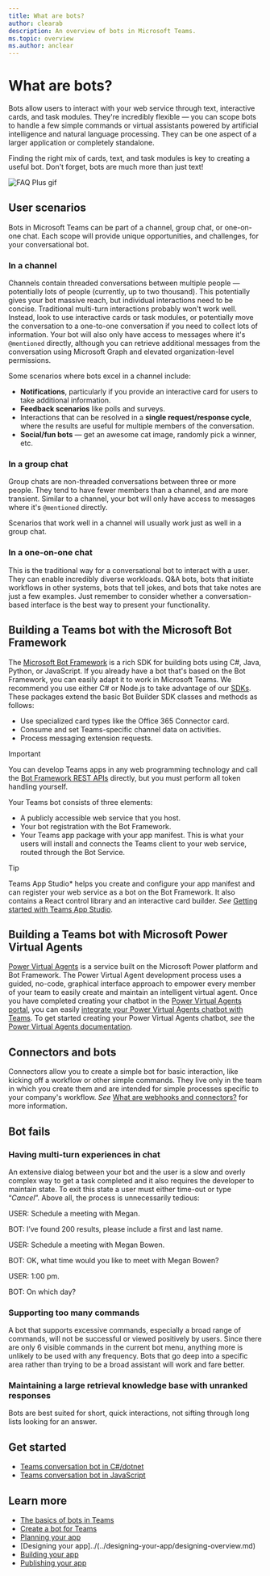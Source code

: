 ```yaml
---
title: What are bots?
author: clearab
description: An overview of bots in Microsoft Teams.
ms.topic: overview
ms.author: anclear
---
```

# What are bots?

Bots allow users to interact with your web service through text, interactive cards, and task modules. They're incredibly flexible — you can scope bots to handle a few simple commands or virtual assistants powered by artificial intelligence and natural language processing. They can be one aspect of a larger application or completely standalone.

Finding the right mix of cards, text, and task modules is key to creating a useful bot. Don't forget, bots are much more than just text!

![FAQ Plus gif](~/assets/images/FAQPlusEndUser.gif)

## User scenarios

Bots in Microsoft Teams can be part of a channel, group chat, or one-on-one chat. Each scope will provide unique opportunities, and challenges, for your conversational bot.

### In a channel

Channels contain threaded conversations between multiple people — potentially lots of people (currently, up to two thousand). This potentially gives your bot massive reach, but individual interactions need to be concise. Traditional multi-turn interactions probably won't work well. Instead, look to use interactive cards or task modules, or potentially move the conversation to a one-to-one conversation if you need to collect lots of information. Your bot will also only have access to messages where it's `@mentioned` directly, although you can retrieve additional messages from the conversation using Microsoft Graph and elevated organization-level permissions.

Some scenarios where bots excel in a channel include:

* **Notifications**, particularly if you provide an interactive card for users to take additional information.
* **Feedback scenarios** like polls and surveys.
* Interactions that can be resolved in a **single request/response cycle**, where the results are useful for multiple members of the conversation.
* **Social/fun bots** — get an awesome cat image, randomly pick a winner, etc.

### In a group chat

Group chats are non-threaded conversations between three or more people. They tend to have fewer members than a channel, and are more transient. Similar to a channel, your bot will only have access to messages where it's `@mentioned` directly.

Scenarios that work well in a channel will usually work just as well in a group chat.

### In a one-on-one chat

This is the traditional way for a conversational bot to interact with a user. They can enable incredibly diverse workloads. Q&A bots, bots that initiate workflows in other systems, bots that tell jokes, and bots that take notes are just a few examples. Just remember to consider whether a conversation-based interface is the best way to present your functionality.

## Building a Teams bot with the Microsoft Bot Framework

The [Microsoft Bot Framework](https://dev.botframework.com/) is a rich SDK for building bots using C#, Java, Python, or JavaScript. If you already have a bot that's based on the Bot Framework, you can easily adapt it to work in Microsoft Teams. We recommend you use either C# or Node.js to take advantage of our [SDKs](/microsoftteams/platform/#pivot=sdk-tools). These packages extend the basic Bot Builder SDK classes and methods as follows:

* Use specialized card types like the Office 365 Connector card.
* Consume and set Teams-specific channel data on activities.
* Process messaging extension requests.

> [!IMPORTANT]
> You can develop Teams apps in any web programming technology and call the [Bot Framework REST APIs](/bot-framework/rest-api/bot-framework-rest-overview) directly, but you must perform all token handling yourself.

Your Teams bot consists of three elements:

* A publicly accessible web service that you host.
* Your bot registration with the Bot Framework.
* Your Teams app package with your app manifest. This is what your users will install and connects the Teams client to your web service, routed through the Bot Service.

> [!TIP]
> Teams App Studio* helps you create and configure your app manifest and can register your web service as a bot on the Bot Framework. It also contains a React control library and an interactive card builder. *See* [Getting started with Teams App Studio](~/concepts/build-and-test/app-studio-overview.md).

## Building a Teams bot with Microsoft Power Virtual Agents

[Power Virtual Agents](/power-virtual-agents/fundamentals-what-is-power-virtual-agents) is a service built on the Microsoft Power platform and Bot Framework. The Power Virtual Agent development process uses a guided, no-code, graphical interface approach to empower every member of your team to easily create and maintain an intelligent virtual agent. Once you have completed creating your chatbot in the [Power Virtual Agents portal](https://powervirtualagents.microsoft.com), you can easily [integrate your Power Virtual Agents chatbot with Teams](../../bots/how-to/add-power-virtual-agents-bot-to-teams.md). To get started creating your Power Virtual Agents chatbot, *see* the [Power Virtual Agents documentation](https://docs.microsoft.com/power-virtual-agents/).

## Connectors and bots

Connectors allow you to create a simple bot for basic interaction, like kicking off a workflow or other simple commands. They live only in the team in which you create them and are intended for simple processes specific to your company's workflow. *See* [What are webhooks and connectors?](~/webhooks-and-connectors/what-are-webhooks-and-connectors.md) for more information.

## Bot fails

### Having multi-turn experiences in chat

An extensive dialog between your bot and the user is a slow and overly complex way to get a task completed and it also requires the developer to maintain state. To exit this state a user must either time-out or type “*Cancel*”. Above all, the process is unnecessarily tedious:

USER: Schedule a meeting with Megan.

BOT: I’ve found 200 results, please include a first and last name.

USER: Schedule a meeting with Megan Bowen.

BOT: OK, what time would you like to meet with Megan Bowen?

USER: 1:00 pm.

BOT: On which day?

### Supporting too many commands

A bot that supports excessive commands, especially a broad range of commands, will not be successful or viewed positively by users. Since there are only 6 visible commands in the current bot menu, anything more is unlikely to be used with any frequency. Bots that go deep into a specific area rather than trying to be a broad assistant will work and fare better.

### Maintaining a large retrieval knowledge base with unranked responses

Bots are best suited for short, quick interactions, not sifting through long lists looking for an answer.

## Get started

* [Teams conversation bot in C#/dotnet](https://github.com/microsoft/BotBuilder-Samples/tree/main/samples/csharp_dotnetcore/57.teams-conversation-bot)
* [Teams conversation bot in JavaScript](https://github.com/microsoft/BotBuilder-Samples/tree/main/samples/javascript_nodejs/57.teams-conversation-bot)

## Learn more

* [The basics of bots in Teams](~/bots/bot-basics.md)
* [Create a bot for Teams](~/bots/how-to/create-a-bot-for-teams.md)
* [Planning your app](../../concepts/extensibility-points.md)
* [Designing your app]../(../designing-your-app/designing-overview.md)
* [Building your app](../../concepts/building-an-app.md)
* [Publishing your app](../../concepts/deploy-and-publish/overview.md)
